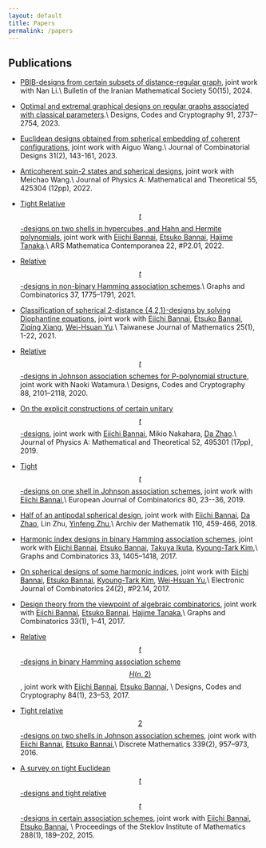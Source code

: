 ```yaml
---
layout: default
title: Papers
permalink: /papers
---
```

## Publications

* [PBIB-designs from certain subsets of distance-regular graph](https://link.springer.com/article/10.1007/s41980-024-00859-y), joint work with Nan Li.\\
Bulletin of the Iranian Mathematical Society 50(15), 2024.

* [Optimal and extremal graphical designs on regular graphs associated with classical parameters](https://link.springer.com/article/10.1007/s10623-023-01231-7).\\
Designs, Codes and Cryptography 91, 2737–2754, 2023.

* [Euclidean designs obtained from spherical embedding of coherent configurations](https://onlinelibrary.wiley.com/doi/10.1002/jcd.21871), joint work with Aiguo Wang.\\
 Journal of Combinatorial Designs 31(2), 143-161, 2023.

* [Anticoherent spin-2 states and spherical designs](https://iopscience.iop.org/article/10.1088/1751-8121/ac971d), joint work with Meichao Wang.\\
  Journal of Physics A: Mathematical and Theoretical 55, 425304 (12pp), 2022.
  
* [Tight Relative $$t$$-designs on two shells in hypercubes, and Hahn and Hermite polynomials](https://amc-journal.eu/index.php/amc/article/view/2352), joint work with [Eiichi Bannai](https://www.genealogy.math.ndsu.nodak.edu/id.php?id=11296), [Etsuko Bannai](https://www.genealogy.math.ndsu.nodak.edu/id.php?id=10669), [Hajime Tanaka](http://www.math.is.tohoku.ac.jp/%7Ehtanaka/).\\
ARS Mathematica Contemporanea 22, #P2.01, 2022.

* [Relative $$t$$-designs in non-binary Hamming association schemes](https://link.springer.com/article/10.1007/s00373-021-02389-4).\\
  Graphs and Combinatorics 37, 1775–1791, 2021.

* [Classification of spherical 2-distance {4,2,1}-designs by solving Diophantine equations](https://projecteuclid.org/euclid.twjm/1593050477), joint work with [Eiichi Bannai](https://www.genealogy.math.ndsu.nodak.edu/id.php?id=11296), [Etsuko Bannai](https://www.genealogy.math.ndsu.nodak.edu/id.php?id=10669), [Ziqing Xiang](http://ziqing.org/), [Wei-Hsuan Yu](http://users.math.msu.edu/users/weihsuan/).\\
Taiwanese Journal of Mathematics 25(1), 1-22, 2021.

* [Relative $$t$$-designs in Johnson association schemes for P-polynomial structure](https://link.springer.com/article/10.1007/s10623-020-00766-3), joint work with Naoki Watamura.\\
Designs, Codes and Cryptography 88, 2101–2118, 2020.

* [On the explicit constructions of certain unitary $$t$$-designs](https://iopscience.iop.org/article/10.1088/1751-8121/ab5009), joint work with [Eiichi Bannai](https://www.genealogy.math.ndsu.nodak.edu/id.php?id=11296), Mikio Nakahara,  [Da Zhao](http://zhaoda.org/).\\
Journal of Physics A: Mathematical and Theoretical 52, 495301 (17pp), 2019.


* [Tight $$t$$-designs on one shell in Johnson association schemes](https://www.sciencedirect.com/science/article/pii/S0195669818300374), joint work with [Eiichi Bannai](https://www.genealogy.math.ndsu.nodak.edu/id.php?id=11296),\\
European Journal of Combinatorics 80, 23--36, 2019.


* [Half of an antipodal spherical design](https://link.springer.com/article/10.1007/s00013-017-1141-1), joint work with [Eiichi Bannai](https://www.genealogy.math.ndsu.nodak.edu/id.php?id=11296), [Da Zhao](http://zhaoda.org/), Lin Zhu, [Yinfeng Zhu](http://zhuyinfeng.org/),\\
Archiv der Mathematik 110, 459-466, 2018.

* [Harmonic index designs in binary Hamming association schemes](https://link.springer.com/article/10.1007/s00373-017-1784-5), joint work with [Eiichi Bannai](https://www.genealogy.math.ndsu.nodak.edu/id.php?id=11296), [Etsuko Bannai](https://www.genealogy.math.ndsu.nodak.edu/id.php?id=10669), [Takuya Ikuta](http://math-combinatorics.jp/), [Kyoung-Tark Kim](https://www.genealogy.math.ndsu.nodak.edu/id.php?id=187771),\\
Graphs and Combinatorics 33, 1405–1418, 2017.
 

* [On spherical designs of some harmonic indices](http://www.combinatorics.org/ojs/index.php/eljc/article/view/v24i2p14/pdf),  joint work with [Eiichi Bannai](https://www.genealogy.math.ndsu.nodak.edu/id.php?id=11296), [Etsuko Bannai](https://www.genealogy.math.ndsu.nodak.edu/id.php?id=10669), [Kyoung-Tark Kim](https://www.genealogy.math.ndsu.nodak.edu/id.php?id=187771), [Wei-Hsuan Yu](http://users.math.msu.edu/users/weihsuan/),\\
Electronic Journal of Combinatorics 24(2), #P2.14, 2017.

 
* [Design theory from the viewpoint of algebraic combinatorics](http://link.springer.com/article/10.1007/s00373-016-1739-2), joint work with [Eiichi Bannai](https://www.genealogy.math.ndsu.nodak.edu/id.php?id=11296), [Etsuko Bannai](https://www.genealogy.math.ndsu.nodak.edu/id.php?id=10669), [Hajime Tanaka](http://www.math.is.tohoku.ac.jp/%7Ehtanaka/),\\
Graphs and Combinatorics 33(1), 1–41, 2017.

* [Relative $$t$$-designs in binary Hamming association scheme $$H(n,2)$$](http://link.springer.com/article/10.1007/s10623-016-0200-0), joint work with [Eiichi Bannai](https://www.genealogy.math.ndsu.nodak.edu/id.php?id=11296), [Etsuko Bannai](https://www.genealogy.math.ndsu.nodak.edu/id.php?id=10669), \\
Designs, Codes and Cryptography 84(1), 23–53, 2017.

* [Tight relative $$2$$-designs on two shells in Johnson association schemes](http://www.sciencedirect.com/science/article/pii/S0012365X15003787), joint work with [Eiichi Bannai](https://www.genealogy.math.ndsu.nodak.edu/id.php?id=11296), [Etsuko Bannai](https://www.genealogy.math.ndsu.nodak.edu/id.php?id=10669),\\
Discrete Mathematics 339(2), 957–973, 2016.

* [A survey on tight Euclidean $$t$$-designs and tight relative $$t$$-designs in certain association schemes](http://link.springer.com/article/10.1134%2FS0081543815010149), joint work with [Eiichi Bannai](https://www.genealogy.math.ndsu.nodak.edu/id.php?id=11296), [Etsuko Bannai](https://www.genealogy.math.ndsu.nodak.edu/id.php?id=10669), \\
Proceedings of the Steklov Institute of Mathematics 288(1), 189–202, 2015.



